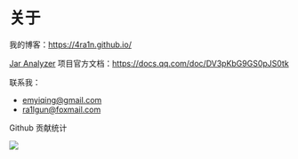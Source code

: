 # 关于

我的博客：https://4ra1n.github.io/

[Jar Analyzer](https://github.com/jar-analyzer/jar-analyzer) 项目官方文档：https://docs.qq.com/doc/DV3pKbG9GS0pJS0tk

联系我：
- emyiqing@gmail.com
- ra1lgun@foxmail.com

Github 贡献统计
 
![](https://github-readme-stats.vercel.app/api?username=4ra1n&show_icons=true)
